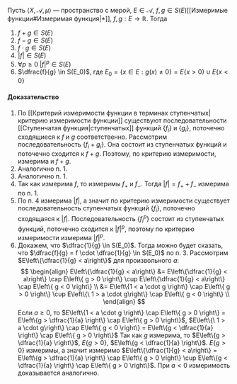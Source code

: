 Пусть $\langle X, \mathcal{A}, \mu \rangle$ — пространство с мерой, $E \in \mathcal{A}$, $f, g \in S(E)$[[Измеримые функции#Измеримая функция|*]], $f, g: E \rightarrow \mathbb{R}$.
Тогда
1. $f + g \in S(E)$
2. $f - g \in S(E)$
3. $f \cdot g \in S(E)$
4. $|f| \in S(E)$
5. $\forall p \ge 0 \; |f|^p \in S(E)$
6. $\dfrac{f}{g} \in S(E_0)$, где $E_0 = \{x \in E : g(x) \neq 0 \} = E\{x >0\} \cup E\{x < 0\}$

#### Доказательство
1. По [[Критерий измеримости функции в терминах ступенчатых|критерию измеримости функции]] существуют последовательности [[Ступенчатая функция|ступенчатых]] функций $\{f_i\}$ и $\{g_i\}$, поточечно сходящиеся к $f$ и $g$ соответственно. Рассмотрим последовательность $\{f_i + g_i\}$. Она состоит из ступенчатых функций и поточечно сходится к $f + g$. Поэтому, по критерию измеримости, измерима и $f + g$.
2. Аналогично п. 1.
3. Аналогично п. 1.
4. Так как измерима $f$, то измеримы $f_+$ и $f_-$. Тогда $|f| = f_+ + f_-$ измерима по п. 1.
5. По п. 4 измерима $|f|$, а значит по критерию измеримости существует последовательность ступенчатых функций $\{f_i\}$, поточечно сходящаяся к $|f|$. Последовательность $\{f_i^p\}$ состоит из ступенчатых функций, поточечно сходится к $|f|^p$, поэтому по критерию измеримости измерима $|f|^p$.
6. Докажем, что $\dfrac{1}{g} \in S(E_0)$. Тогда можно будет сказать, что $\dfrac{f}{g} = f \cdot \dfrac{1}{g} \in S(E_0)$ по п. 3. Рассмотрим $E\left\{\dfrac{1}{g} < a\right\}$ для произвольного $a$:
$$
\begin{align}
	E\left\{\dfrac{1}{g} < a\right\} &= E\left\{\dfrac{1}{g} < a\right\} \cap E\left\{ g > 0 \right\} \cup E\left\{\dfrac{1}{g} < a\right\} \cap E\left\{ g < 0 \right\} \\
	&= E\left\{1 < a \cdot g \right\} \cap E\left\{ g > 0 \right\} \cup E\left\{\ 1 > a \cdot g\right\} \cap E\left\{ g < 0 \right\} \\
\end{align}
$$
	Если $a \ge 0$, то $E\left\{1 < a \cdot g \right\} \cap E\left\{ g > 0 \right\} = E\left\{g > \dfrac{1}{a} \right\} \cap E\left\{ g > 0 \right\}$, $E\left\{\ 1 > a \cdot g\right\} \cap E\left\{ g < 0 \right\} = E\left\{g < \dfrac{1}{a} \right\} \cap E\left\{ g > 0 \right\}$
	Так как $g$ измерима, то $E\left\{g > \dfrac{1}{a} \right\}$, $E\left\{ g > 0 \right\}$, $E\left\{g < \dfrac{1}{a} \right\}$.  $E\left\{ g > 0 \right\}$ измеримы, а значит измеримо $E\left\{\dfrac{1}{g} < a\right\} = E\left\{g > \dfrac{1}{a} \right\} \cap E\left\{ g > 0 \right\} \cup E\left\{g < \dfrac{1}{a} \right\} \cap E\left\{ g > 0 \right\}$.
	При $a < 0$ измеримость доказывается аналогично.